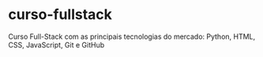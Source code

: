 # curso-fullstack
Curso Full-Stack com as principais tecnologias do mercado: Python, HTML, CSS, JavaScript, Git e GitHub
